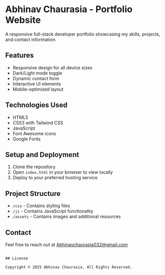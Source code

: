# Abhinav Chaurasia - Portfolio Website

A responsive full-stack developer portfolio showcasing my skills, projects, and contact information.

## Features

- Responsive design for all device sizes
- Dark/Light mode toggle
- Dynamic contact form
- Interactive UI elements
- Mobile-optimized layout

## Technologies Used

- HTML5
- CSS3 with Tailwind CSS
- JavaScript
- Font Awesome icons
- Google Fonts

## Setup and Deployment

1. Clone the repository
2. Open `index.html` in your browser to view locally
3. Deploy to your preferred hosting service

## Project Structure

- `/css` - Contains styling files
- `/js` - Contains JavaScript functionality
- `/assets` - Contains images and additional resources

## Contact

Feel free to reach out at Abhinavchaurasia032@gmail.com
```

## License

Copyright © 2025 Abhinav Chaurasia. All Rights Reserved.
